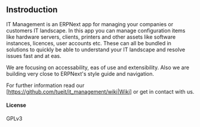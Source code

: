 ## Instroduction

IT Management is an ERPNext app for managing your companies or customers IT landscape. In this app you can manage configuration items like hardware servers, clients, printers and other assets like software instances, licences, user accounts etc. These can all be bundled in solutions to quickly be able to understand your IT landscape and resolve issues fast and at eas.

We are focusing on accessability, eas of use and extensibility. Also we are building very close to ERPNext's style guide and navigation.

For further information read our [https://github.com/tueit/it_management/wiki|Wiki] or get in contact with us.

#### License

GPLv3
